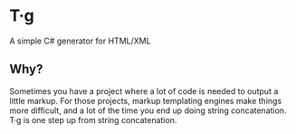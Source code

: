 # T·g
A simple C# generator for HTML/XML

## Why?
Sometimes you have a project where a lot of code is needed to output a little markup. For those projects, markup templating engines make things more difficult, and a lot of the time you end up doing string concatenation. T·g is one step up from string concatenation.


